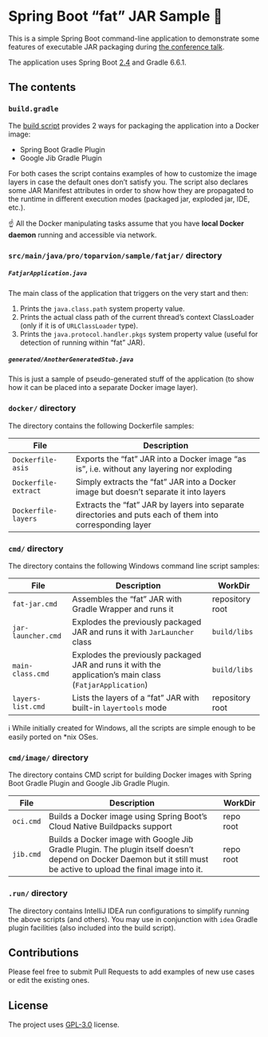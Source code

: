 # Spring Boot “fat” JAR Sample :tumbler_glass:

This is a simple Spring Boot command-line application to demonstrate some features of executable JAR packaging during [the conference talk](https://toparvion.pro/talk/2020/joker/).

The application uses Spring Boot [2.4](https://github.com/spring-projects/spring-boot/wiki/Spring-Boot-2.4.0-M4-Release-Notes) and Gradle 6.6.1. 



## The contents

### `build.gradle`

The [build script](build.gradle) provides 2 ways for packaging the application into a Docker image:

* Spring Boot Gradle Plugin
* Google Jib Gradle Plugin

For both cases the script contains examples of how to customize the image layers in case the default ones don’t satisfy you. The script also declares some JAR Manifest attributes in order to show how they are propagated to the runtime in different execution modes (packaged jar, exploded jar, IDE, etc.).

:point_up: All the Docker manipulating tasks assume that you have **local Docker daemon** running and accessible via network.



### `src/main/java/pro/toparvion/sample/fatjar/` directory

##### `FatjarApplication.java` 

The main class of the application that triggers on the very start and then:

1. Prints the `java.class.path` system property value.
2. Prints the actual class path of the current thread’s context ClassLoader (only if it is of `URLClassLoader` type).
3. Prints the `java.protocol.handler.pkgs` system property value (useful for detection of running within “fat” JAR).

##### `generated/AnotherGeneratedStub.java`

This is just a sample of pseudo-generated stuff of the application (to show how it can be placed into a separate Docker image layer).



### `docker/` directory

The directory contains the following Dockerfile samples:

| File                 | Description                                                  |
| -------------------- | ------------------------------------------------------------ |
| `Dockerfile-asis`    | Exports the “fat” JAR into a Docker image “as is”, i.e. without any layering nor exploding |
| `Dockerfile-extract` | Simply extracts the “fat” JAR into a Docker image but doesn’t separate it into layers |
| `Dockerfile-layers`  | Extracts the “fat” JAR by layers into separate directories and puts each of them into corresponding layer |



### `cmd/` directory

The directory contains the following Windows command line script samples:

| File               | Description                                                  | WorkDir         |
| ------------------ | ------------------------------------------------------------ | --------------- |
| `fat-jar.cmd`      | Assembles the “fat” JAR with Gradle Wrapper and runs it      | repository root |
| `jar-launcher.cmd` | Explodes the previously packaged JAR and runs it with `JarLauncher` class | `build/libs`    |
| `main-class.cmd`   | Explodes the previously packaged JAR and runs it with the application’s main class (`FatjarApplication`) | `build/libs`    |
| `layers-list.cmd`  | Lists the layers of a “fat” JAR with built-in `layertools` mode | repository root |

:information_source: While initially created for Windows, all the scripts are simple enough to be easily ported on \*nix OSes.



### `cmd/image/` directory

The directory contains CMD script for building Docker images with Spring Boot Gradle Plugin and Google Jib Gradle Plugin.

| File      | Description                                                  | WorkDir   |
| --------- | ------------------------------------------------------------ | --------- |
| `oci.cmd` | Builds a Docker image using Spring Boot’s Cloud Native Buildpacks support | repo root |
| `jib.cmd` | Builds a Docker image with Google Jib Gradle Plugin. The plugin itself doesn’t depend on Docker Daemon but it still must be active to upload the final image into it. | repo root |



### `.run/` directory

The directory contains IntelliJ IDEA run configurations to simplify running the above scripts (and others). You may use in conjunction with `idea`  Gradle plugin facilities (also included into the build script).



## Contributions

Please feel free to submit Pull Requests to add examples of new use cases or edit the existing ones.



## License

The project uses [GPL-3.0](LICENSE) license.